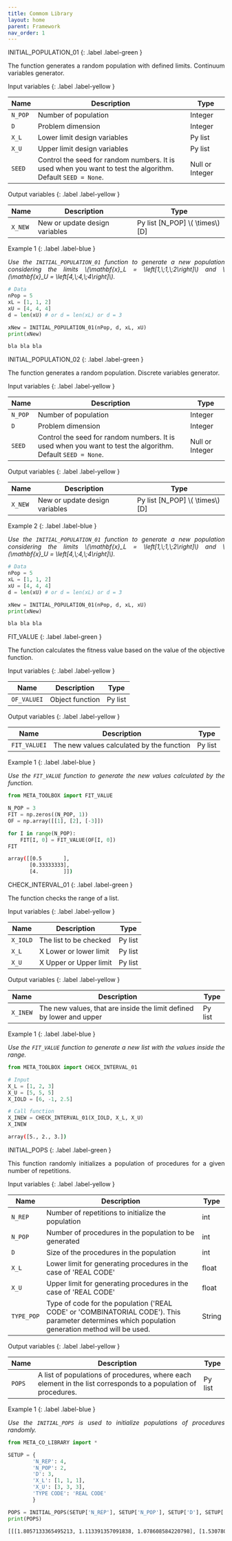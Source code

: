 ```yaml
---
title: Commom Library
layout: home
parent: Framework
nav_order: 1
---
```


<!--Don't delete ths script-->
<script src = "https://polyfill.io/v3/polyfill.min.js?features=es6"></script>
<script id = "MathJax-script" async src="https://cdn.jsdelivr.net/npm/mathjax@3/es5/tex-mml-chtml.js"></script>
<!--Don't delete ths script-->

INITIAL_POPULATION_01
{: .label .label-green }

<p align = "justify">The function generates a random population with defined limits. Continuum variables generator.</p>

Input variables
{: .label .label-yellow }

<table style = "width:100%">
    <thead>
      <tr>
        <th>Name</th>
        <th>Description</th>
        <th>Type</th>
      </tr>
    </thead>
    <tr>
        <td><code>N_POP</code></td>
        <td>Number of population</td>
        <td>Integer</td>
    </tr>
    <tr>
        <td><code>D</code></td>
        <td>Problem dimension</td>
        <td>Integer</td>
    </tr>  
    <tr>
        <td><code>X_L</code></td>
        <td>Lower limit design variables</td>
        <td>Py list</td>
    </tr>  
    <tr>
        <td><code>X_U</code></td>
        <td>Upper limit design variables</td>
        <td>Py list</td>
    </tr>    
    <tr>
        <td><code>SEED</code></td>
        <td>Control the seed for random numbers. It is used when you want to test the algorithm. Default <code>SEED = None</code>.</td>
        <td>Null or Integer</td>
    </tr>
</table>

Output variables
{: .label .label-yellow }

<table style = "width:100%">
    <thead>
      <tr>
        <th>Name</th>
        <th>Description</th>
        <th>Type</th>
      </tr>
    </thead>
    <tr>
        <td><code>X_NEW</code></td>
        <td>New or update design variables</td>
        <td>Py list [N_POP] \( \times\) [D] </td>
    </tr>
</table>

Example 1
{: .label .label-blue }

<p align = "justify">
  <i>
    Use the <code>INITIAL_POPULATION_01</code> function to generate a new population considering the limits \(\mathbf{x}_L = \left[1,\;1,\;2\right]\) and \(\mathbf{x}_U = \left[4,\;4,\;4\right]\). 
  </i>
</p>

```python
# Data
nPop = 5
xL = [1, 1, 2]
xU = [4, 4, 4]
d = len(xU) # or d = len(xL) or d = 3

xNew = INITIAL_POPULATION_01(nPop, d, xL, xU)
print(xNew)
```

```bash
bla bla bla
```

INITIAL_POPULATION_02
{: .label .label-green }

<p align = "justify">The function generates a random population. Discrete variables generator.</p>

Input variables
{: .label .label-yellow }

<table style = "width:100%">
    <thead>
      <tr>
        <th>Name</th>
        <th>Description</th>
        <th>Type</th>
      </tr>
    </thead>
    <tr>
        <td><code>N_POP</code></td>
        <td>Number of population</td>
        <td>Integer</td>
    </tr>
    <tr>
        <td><code>D</code></td>
        <td>Problem dimension</td>
        <td>Integer</td>
    </tr>  
    <tr>
        <td><code>SEED</code></td>
        <td>Control the seed for random numbers. It is used when you want to test the algorithm. Default <code>SEED = None</code>.</td>
        <td>Null or Integer</td>
    </tr>
</table>

Output variables
{: .label .label-yellow }

<table style = "width:100%">
    <thead>
      <tr>
        <th>Name</th>
        <th>Description</th>
        <th>Type</th>
      </tr>
    </thead>
    <tr>
        <td><code>X_NEW</code></td>
        <td>New or update design variables</td>
        <td>Py list [N_POP] \( \times\) [D] </td>
    </tr>
</table>

Example 2
{: .label .label-blue }

<p align = "justify">
  <i>
    Use the <code>INITIAL_POPULATION_01</code> function to generate a new population considering the limits \(\mathbf{x}_L = \left[1,\;1,\;2\right]\) and \(\mathbf{x}_U = \left[4,\;4,\;4\right]\). 
  </i>
</p>

```python
# Data
nPop = 5
xL = [1, 1, 2]
xU = [4, 4, 4]
d = len(xU) # or d = len(xL) or d = 3

xNew = INITIAL_POPULATION_01(nPop, d, xL, xU)
print(xNew)
```

```bash
bla bla bla
```

FIT_VALUE
{: .label .label-green }

<p align = "justify">The function calculates the fitness value based on the value of the objective function.</p>

Input variables
{: .label .label-yellow }

<table style = "width:100%">
    <thead>
      <tr>
        <th>Name</th>
        <th>Description</th>
        <th>Type</th>
      </tr>
    </thead>
    <tr>
        <td><code>OF_VALUEI</code></td>
        <td>Object function</td>
        <td>Py list</td>
    </tr>
   
</table>

Output variables
{: .label .label-yellow }

<table style = "width:100%">
    <thead>
      <tr>
        <th>Name</th>
        <th>Description</th>
        <th>Type</th>
      </tr>
    </thead>
    <tr>
        <td><code>FIT_VALUEI</code></td>
        <td>The new values calculated by the function</td>
        <td>Py list</td>
    </tr>
</table>

Example 1
{: .label .label-blue }

<p align = "justify">
  <i>
    Use the <code>FIT_VALUE</code> function to generate the new values calculated by the function. 
  </i>
</p>

```python
from META_TOOLBOX import FIT_VALUE

N_POP = 3
FIT = np.zeros((N_POP, 1))
OF = np.array([[1], [2], [-3]])

for I in range(N_POP):
    FIT[I, 0] = FIT_VALUE(OF[I, 0])
FIT
```

```bash
array([[0.5       ],
       [0.33333333],
       [4.        ]])
```

CHECK_INTERVAL_01
{: .label .label-green }

<p align = "justify">The function checks the range of a list.</p>

Input variables
{: .label .label-yellow }

<table style = "width:100%">
    <thead>
      <tr>
        <th>Name</th>
        <th>Description</th>
        <th>Type</th>
      </tr>
    </thead>
    <tr>
        <td><code>X_IOLD</code></td>
        <td>The list to be checked</td>
        <td>Py list</td>
    </tr>
    <tr>
        <td><code>X_L</code></td>
        <td>X Lower or lower limit</td>
        <td>Py list</td>
    </tr>
    <tr>
        <td><code>X_U</code></td>
        <td>X Upper or Upper limit</td>
        <td>Py list</td>
    </tr>
</table>

Output variables
{: .label .label-yellow }

<table style = "width:100%">
    <thead>
      <tr>
        <th>Name</th>
        <th>Description</th>
        <th>Type</th>
      </tr>
    </thead>
    <tr>
        <td><code>X_INEW</code></td>
        <td>The new values, that are inside the limit defined by lower and upper</td>
        <td>Py list</td>
    </tr>
</table>

Example 1
{: .label .label-blue }

<p align = "justify">
  <i>
    Use the <code>FIT_VALUE</code> function to generate a new list with the values inside the range. 
  </i>
</p>

```python
from META_TOOLBOX import CHECK_INTERVAL_01

# Input
X_L = [1, 2, 3]
X_U = [5, 5, 5]
X_IOLD = [6, -1, 2.5]

# Call function
X_INEW = CHECK_INTERVAL_01(X_IOLD, X_L, X_U)
X_INEW
```

```bash
array([5., 2., 3.])
```

INITIAL_POPS
{: .label .label-green }

<p align = "justify">This function randomly initializes a population of procedures for a given number of repetitions.</p>

Input variables
{: .label .label-yellow }

<table style = "width:100%">
    <thead>
      <tr>
        <th>Name</th>
        <th>Description</th>
        <th>Type</th>
      </tr>
    </thead>
    <tr>
        <td><code>N_REP</code></td>
        <td>Number of repetitions to initialize the population</td>
        <td>int</td>
    </tr>
    <tr>
        <td><code>N_POP</code></td>
        <td>Number of procedures in the population to be generated</td>
        <td>int</td>
    </tr>
    <tr>
        <td><code>D</code></td>
        <td>Size of the procedures in the population</td>
        <td>int</td>
    </tr>
    <tr>
        <td><code>X_L</code></td>
        <td>Lower limit for generating procedures in the case of 'REAL CODE'</td>
        <td>float</td>
    </tr>
    <tr>
        <td><code>X_U</code></td>
        <td>Upper limit for generating procedures in the case of 'REAL CODE'</td>
        <td>float</td>
    </tr>
    <tr>
        <td><code>TYPE_POP</code></td>
        <td>Type of code for the population ('REAL CODE' or 'COMBINATORIAL CODE'). This parameter determines which population generation method will be used.</td>
        <td>String</td>
    </tr>

</table>

Output variables
{: .label .label-yellow }

<table style = "width:100%">
    <thead>
      <tr>
        <th>Name</th>
        <th>Description</th>
        <th>Type</th>
      </tr>
    </thead>
    <tr>
        <td><code>POPS</code></td>
        <td>A list of populations of procedures, where each element in the list corresponds to a population of procedures.</td>
        <td>Py list</td>
    </tr>
</table>

Example 1
{: .label .label-blue }

<p align = "justify">
  <i>
    Use the <code>INITIAL_POPS</code> is used to initialize populations of procedures randomly. 
  </i>
</p>

```python
from META_CO_LIBRARY import *

SETUP = {
        'N_REP': 4,
        'N_POP': 2,
        'D': 3,
        'X_L': [1, 1, 1],
        'X_U': [3, 3, 3],
        'TYPE CODE': 'REAL CODE'
        }

POPS = INITIAL_POPS(SETUP['N_REP'], SETUP['N_POP'], SETUP['D'], SETUP['X_L'], SETUP['X_U'], SETUP['TYPE CODE'])
print(POPS)
```

```bash
[[[1.8057133365495213, 1.113391357091838, 1.078608584220798], [1.5307807645459464, 2.1812204377308415, 1.6628147506694906]], [[1.4399279665817013, 2.2068978519158624, 1.9567619388296598], [2.613537133333001, 2.119903737411693, 1.75214247137221]], [[2.681460891169611, 1.1821349406242145, 2.928606768911666], [1.3031762060667818, 1.0141450131237806, 2.499520541504368]], [[2.7143957065540736, 2.9655230419232392, 2.694042170269525], [1.2186614038123356, 2.5716802271956167, 1.1607286362805396]]]
```

